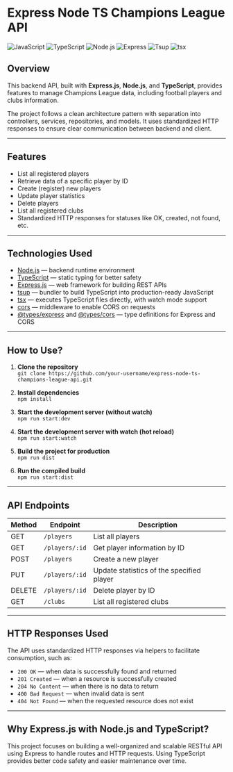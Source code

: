 # Express Node TS Champions League API

![JavaScript](https://img.shields.io/badge/JavaScript-F7DF1E?style=flat&logo=javascript&logoColor=black)   ![TypeScript](https://img.shields.io/badge/TypeScript-3178C6?style=flat&logo=typescript&logoColor=white)   ![Node.js](https://img.shields.io/badge/Node.js-339933?style=flat&logo=node.js&logoColor=white)   ![Express](https://img.shields.io/badge/Express-000000?style=flat&logo=express&logoColor=white)   ![Tsup](https://img.shields.io/badge/tsup-000000?style=flat&logo=npm&logoColor=white)   ![tsx](https://img.shields.io/badge/tsx-007ACC?style=flat&logo=typescript&logoColor=white)

## Overview

This backend API, built with **Express.js**, **Node.js**, and **TypeScript**, provides features to manage Champions League data, including football players and clubs information.

The project follows a clean architecture pattern with separation into controllers, services, repositories, and models. It uses standardized HTTP responses to ensure clear communication between backend and client.

---

## Features

- List all registered players  
- Retrieve data of a specific player by ID  
- Create (register) new players  
- Update player statistics  
- Delete players  
- List all registered clubs  
- Standardized HTTP responses for statuses like OK, created, not found, etc.  

---

## Technologies Used

- [Node.js](https://nodejs.org/) — backend runtime environment  
- [TypeScript](https://www.typescriptlang.org/) — static typing for better safety  
- [Express.js](https://expressjs.com/) — web framework for building REST APIs  
- [tsup](https://tsup.egoist.dev/) — bundler to build TypeScript into production-ready JavaScript  
- [tsx](https://github.com/esbuild-kit/tsx) — executes TypeScript files directly, with watch mode support  
- [cors](https://www.npmjs.com/package/cors) — middleware to enable CORS on requests  
- [@types/express](https://www.npmjs.com/package/@types/express) and [@types/cors](https://www.npmjs.com/package/@types/cors) — type definitions for Express and CORS  

---

## How to Use?

1. **Clone the repository**  
   `git clone https://github.com/your-username/express-node-ts-champions-league-api.git`

2. **Install dependencies**  
   `npm install`

3. **Start the development server (without watch)**  
   `npm run start:dev`

4. **Start the development server with watch (hot reload)**  
   `npm run start:watch`

5. **Build the project for production**  
   `npm run dist`

6. **Run the compiled build**  
   `npm run start:dist`

---

## API Endpoints

| Method | Endpoint                 | Description                                         |
| ------ | ------------------------ | ------------------------------------------------ |
| GET    | `/players`               | List all players                                   |
| GET    | `/players/:id`           | Get player information by ID                       |
| POST   | `/players`               | Create a new player                                |
| PUT    | `/players/:id`           | Update statistics of the specified player         |
| DELETE | `/players/:id`           | Delete player by ID                                |
| GET    | `/clubs`                 | List all registered clubs                          |

---

## HTTP Responses Used

The API uses standardized HTTP responses via helpers to facilitate consumption, such as:

- `200 OK` — when data is successfully found and returned  
- `201 Created` — when a resource is successfully created  
- `204 No Content` — when there is no data to return  
- `400 Bad Request` — when invalid data is sent  
- `404 Not Found` — when the requested resource does not exist  

---

## Why Express.js with Node.js and TypeScript?

This project focuses on building a well-organized and scalable RESTful API using Express to handle routes and HTTP requests. Using TypeScript provides better code safety and easier maintenance over time.
